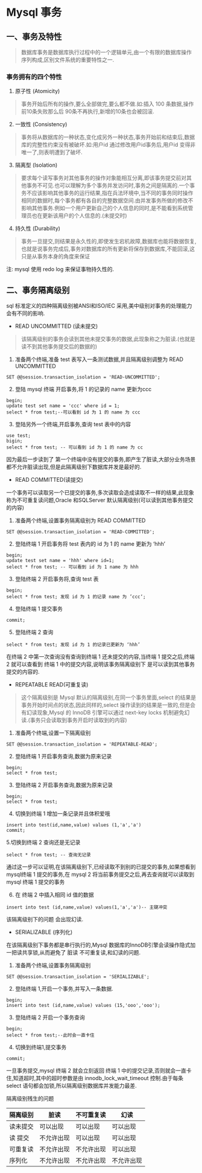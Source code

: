 # Mysql 事务

## 一、事务及特性

> 数据库事务是数据库执行过程中的一个逻辑单元,由一个有限的数据库操作序列构成,区别文件系统的重要特性之一.

### 事务拥有的四个特性

1. 原子性 (Atomicity)

> 事务开始后所有的操作,要么全部做完,要么都不做.如:插入 100 条数据,操作前10条失败那么后 90条不再执行,新增的10条也会被回滚.

2. 一致性 (Consistency)

> 事务将从数据库的一种状态,变化成另外一种状态,事务开始前和结束后,数据库的完整性约束没有被破坏.如:用户id 通过修改用户id事务后,用户id 变得非唯一了,则表明遭到了破坏.

3. 隔离型 (Isolation)

> 要求每个读写事务对其他事务的操作对象能相互分离,即该事务提交前对其他事务不可见.也可以理解为多个事务并发访问时,事务之间是隔离的.一个事务不应该影响其他事务的运行结果,指在兵法环境中,当不同的事务同时操作相同的数据时,每个事务都有各自的完整数据空间.由并发事务所做的修改不影响其他事务.例如一个用户更新自己的个人信息的同时,是不能看到系统管理员也在更新该用户的个人信息的.(未提交时)

4. 持久性 (Durability)

> 事务一旦提交,则结果是永久性的,即使发生宕机故障,数据库也能将数据恢复,也就是说事务完成后,事务对数据库的所有更新将保存到数据库,不能回滚,这只是从事务本身的角度来保证

注: mysql 使用 redo log 来保证事物持久性的.

## 二、事务隔离级别

sql 标准定义的四种隔离级别被ANSI和ISO/IEC 采用,美中级别对事务的处理能力会有不同的影响.

* READ UNCOMMITTED (读未提交)

> 该隔离级别的事务会读到其他未提交事务的数据,此现象称之为脏读.(也就是读不到其他事务提交后的数据的)

1. 准备两个终端,准备 test 表写入一条测试数据,并且隔离级别调整为 READ UNCOMMITTED 

```
SET @@session.transaction_isolation = 'READ-UNCOMMITTED';
```
2. 登陆 mysql 终端 开启事务,将 1 的记录的 name 更新为ccc
```
begin;
update test set name = 'ccc' where id = 1;
select * from test;--可以看到 id 为 1 的 name 为 ccc
```

3. 登陆另外一个终端,开启事务,查询 test 表中的内容

```
use test;
bigin;
select * from test; -- 可以看到 id 为 1 的 name 为 cc 
```
因为最后一步读到了 第一个终端中没有提交的事务,即产生了脏读,大部分业务场景都不允许脏读出现,但是此隔离级别下数据库并发是最好的.

* READ COMMITTED(读提交)

一个事务可以读取另一个已提交的事务,多次读取会造成读取不一样的结果,此现象称为不可重复读问题,Oracle 和SQLServer 默认隔离级别(可以读到其他事务提交的内容)

1. 准备两个终端,设置事务隔离级别为 READ COMMITTED

```
SET @@session.transaction_isolation = 'READ-COMMITTED';
```
2. 登陆终端 1 开启事务将 test 表内的 id 为 1 的 name 更新为 ‘hhh’

```
begin;
update test set name = 'hhh' where id=1;
select * from test; -- 可以看到 id 为 1 name 为 hhh
```
3. 登陆终端 2 开启事务将,查询 test 表

```
begin;
select * from test; 发现 id 为 1 的记录 name 为 ’ccc‘;
```
4. 登陆终端 1 提交事务

```
commit;
```
5. 登陆终端 2 查询

```
select * from test; 发现 id 为 1 的记录已更新为 ‘hhh’
```

在终端 2 中第一次查询没有查询到终端 1 还未提交的内容,当终端 1 提交之后,终端 2 就可以查看到 终端 1 中的提交内容,说明该事务隔离级别下 是可以读到其他事务提交的内容的.

* REPEATABLE READ(可重复读)

> 这个隔离级别是 Mysql 默认的隔离级别,在同一个事务里面,select 的结果是事务开始时间点的状态,因此同样的,select 操作读到的结果是一致的,但是会有幻读现象,Mysql 的 InnoDB 引擎可以通过 next-key locks 机制避免幻读.(事务只会读取到事务开启时读取到的内容)

1. 准备两个终端,设置一下隔离级别

```
SET @@session.transaction_isolation = 'REPEATABLE-READ';
```

2. 登陆终端 1 开启事务查询,数据为原来记录

```
begin;
select * from test;
```

3. 登陆终端 2 开启事务查询,数据为原来记录

```
begin;
select * from test;
```
4. 切换到终端 1 增加一条记录并且体积爱哦

```
insert into test(id,name,value) values (1,'a','a')
commit;
```
5.切换到终端 2 查询还是无记录

```
select * from test; -- 查询无记录
```
通过这一步可以证明,在该隔离级别下,已经读取不到别的已提交的事务,如果想看到mysql终端 1 提交的事务,在 mysql 2 将当前事务提交之后,再去查询就可以读取到 mysql 终端 1 提交的事务

6. 在 终端 2 中插入相同 id 值的数据

```
insert into test (id,name,value) values(1,'a','a')-- 主键冲突
```
该隔离级别下的问题 会出现幻读.

* SERIALIZABLE (序列化)

在该隔离级别下事务都是串行执行的,Mysql 数据库的InnoDB引擎会读操作隐式加一把读共享锁,从而避免了 脏读 不可重复读,和幻读的问题.

1. 准备两个终端,设置事务隔离级别

```
SET @@session.transaction_isolation = 'SERIALIZABLE';
```

2. 登陆终端 1,开启一个事务,并写入一条数据.

```
begin;
insert into test (id,name,value) values (15,'ooo','ooo');
```

3. 登陆终端 2 开启一个事务查询

```
begin;
select * from test;--此时会一直卡住
```
4. 切换到终端1,提交事务

```
commit;
```
一旦事务提交,mysql 终端 2 就会立刻返回 终端 1 中的提交记录,否则就会一直卡住,知道超时,其中的超时参数是由 innodb_lock_wait_timeout 控制.由于每条 select
语句都会加锁,所以隔离级别数据库并发能力最差.

隔离级别残生的问题


| 隔离级别 | 脏读 | 不可重复读 | 幻读 |
| --- | --- | --- | --- |
| 读未提交 | 可以出现 | 可以出现 | 可以出现 |
| 读 提交 | 不允许出现 | 可以出现  | 可以出现 |
| 可重复读 | 不允许出现 | 不允许出现 |可以出现  |
| 序列化 | 不允许出现 | 不允许出现 | 不允许出现 |
